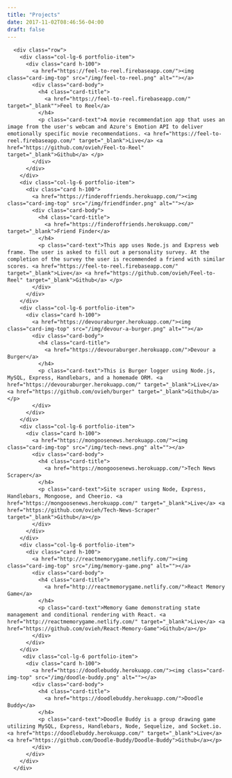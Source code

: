 ```yaml
---
title: "Projects"
date: 2017-11-02T08:46:56-04:00
draft: false
---
```


      <div class="row">
        <div class="col-lg-6 portfolio-item">
          <div class="card h-100">
            <a href="https://feel-to-reel.firebaseapp.com/"><img class="card-img-top" src="/img/feel-to-reel.png" alt=""></a>
            <div class="card-body">
              <h4 class="card-title">
                <a href="https://feel-to-reel.firebaseapp.com/" target="_blank"">Feel to Reel</a>
              </h4>
              <p class="card-text">A movie recommendation app that uses an image from the user's webcam and Azure's Emotion API to deliver emotionally specific movie recommendations. <a href="https://feel-to-reel.firebaseapp.com/" target="_blank">Live</a> <a href="https://github.com/ovieh/Feel-to-Reel" target="_blank">Github</a> </p>
            </div>
          </div>
        </div>
        <div class="col-lg-6 portfolio-item">
          <div class="card h-100">
            <a href="https://finderoffriends.herokuapp.com/"><img class="card-img-top" src="/img/friendfinder.png" alt=""></a>
            <div class="card-body">
              <h4 class="card-title">
                <a href="https://finderoffriends.herokuapp.com/" target="_blank">Friend Finder</a>
              </h4>
              <p class="card-text">This app uses Node.js and Express web frame. The user is asked to fill out a personality survey. At the completion of the survey the user is recommended a friend with similar scores. <a href="https://feel-to-reel.firebaseapp.com/" target="_blank">Live</a> <a href="https://github.com/ovieh/Feel-to-Reel" target="_blank">Github</a> </p>
            </div>
          </div>
        </div>
        <div class="col-lg-6 portfolio-item">
          <div class="card h-100">
            <a href="https://devouraburger.herokuapp.com/"><img class="card-img-top" src="/img/devour-a-burger.png" alt=""></a>
            <div class="card-body">
              <h4 class="card-title">
                <a href="https://devouraburger.herokuapp.com/">Devour a Burger</a>
              </h4>
              <p class="card-text">This is Burger logger using Node.js, MySQL, Express, Handlebars, and a homemade ORM. <a href="https://devouraburger.herokuapp.com/" target="_blank">Live</a> <a href="https://github.com/ovieh/burger" target="_blank">Github</a></p>
            </div>
          </div>
        </div>
        <div class="col-lg-6 portfolio-item">
          <div class="card h-100">
            <a href="https://mongoosenews.herokuapp.com/"><img class="card-img-top" src="/img/tech-news.png" alt=""></a>
            <div class="card-body">
              <h4 class="card-title">
                <a href="https://mongoosenews.herokuapp.com/">Tech News Scraper</a>
              </h4>
              <p class="card-text">Site scraper using Node, Express, Handlebars, Mongoose, and Cheerio. <a href="https://mongoosenews.herokuapp.com/" target="_blank">Live</a> <a href="https://github.com/ovieh/Tech-News-Scraper" target="_blank">Github</a></p>
            </div>
          </div>
        </div>
        <div class="col-lg-6 portfolio-item">
          <div class="card h-100">
            <a href="http://reactmemorygame.netlify.com/"><img class="card-img-top" src="/img/memory-game.png" alt=""></a>
            <div class="card-body">
              <h4 class="card-title">
                <a href="http://reactmemorygame.netlify.com/">React Memory Game</a>
              </h4>
              <p class="card-text">Memory Game demonstrating state management and conditional rendering with React. <a href="http://reactmemorygame.netlify.com/" target="_blank">Live</a> <a href="https://github.com/ovieh/React-Memory-Game">Github</a></p>
            </div>
          </div>
        </div>
         <div class="col-lg-6 portfolio-item">
          <div class="card h-100">
            <a href="https://doodlebuddy.herokuapp.com/"><img class="card-img-top" src="/img/doodle-buddy.png" alt=""></a>
            <div class="card-body">
              <h4 class="card-title">
                <a href="https://doodlebuddy.herokuapp.com/">Doodle Buddy</a>
              </h4>
              <p class="card-text">Doodle Buddy is a group drawing game utilizing MySQL, Express, Handlebars, Node, Sequelize, and Socket.io. <a href="https://doodlebuddy.herokuapp.com/" target="_blank">Live</a> <a href="https://github.com/Doodle-Buddy/Doodle-Buddy">Github</a></p>
            </div>
          </div>
        </div>
      </div>